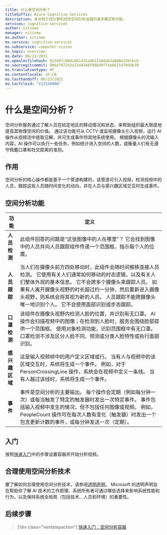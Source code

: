 ```yaml
---
title: 什么是空间分析？
titleSuffix: Azure Cognitive Services
description: 本文档介绍计算机视觉空间分析容器的基本概念和功能。
services: cognitive-services
author: nitinme
manager: nitinme
ms.author: nitinme
ms.service: cognitive-services
ms.subservice: computer-vision
ms.topic: overview
ms.date: 06/21/2021
ms.openlocfilehash: 02249fc08dc661a31a461116dab3ab08e230cbc6
ms.sourcegitcommit: 096e7972e2a1144348f8d648f7ae66154f0d4b39
ms.translationtype: HT
ms.contentlocale: zh-CN
ms.lasthandoff: 06/23/2021
ms.locfileid: "112520908"
---
```

# <a name="what-is-spatial-analysis"></a>什么是空间分析？

空间分析服务通过了解人员在给定地区的移动情况和状态，来帮助组织最大限度地提高其物理空间的价值。 通过该功能可从 CCTV 或监视摄像头引入视频，运行 AI 操作从视频流中提取见解，并可生成事件供其他系统使用。 根据摄像头的流输入内容，AI 操作可以执行一些任务，例如统计进入空间的人数，或衡量人们有无遵守佩戴口罩和社交距离的准则。

<!--This documentation contains the following types of articles:
* The [quickstarts](./quickstarts-sdk/analyze-image-client-library.md) are step-by-step instructions that let you make calls to the service and get results in a short period of time. 
* The [how-to guides](./Vision-API-How-to-Topics/HowToCallVisionAPI.md) contain instructions for using the service in more specific or customized ways.
* The [conceptual articles](tbd) provide in-depth explanations of the service's functionality and features.
* The [tutorials](./tutorials/storage-lab-tutorial.md) are longer guides that show you how to use this service as a component in broader business solutions.-->

## <a name="what-it-does"></a>作用

空间分析的核心操作都是基于一个管道构建的，该管道可引入视频，检测视频中的人员，跟踪这些人员随时间变化的动向，并在人员与感兴趣区域交互时生成事件。

## <a name="spatial-analysis-features"></a>空间分析功能

| 功能 | 定义 |
|------|------------|
| **人员检测** | 此组件回答的问题是“这张图像中的人在哪里”？ 它会找到图像中的人员并向人员跟踪组件传递一个范围框，指示每个人的位置。 |
| **人员跟踪** | 当人们在摄像头前方四处移动时，此组件会随时间推移连接人员检测。 它使用有关人们通常如何移动的时态逻辑，以及有关人们整体外观的基本信息。 它不会跨多个摄像头来跟踪人员。 如果有人离开摄像头视野的时长超过约一分钟，然后重新进入摄像头视野，则系统会将其视为新的人员。 人员跟踪不能跨摄像头唯一地识别个人。 它不会使用面部识别或步态跟踪。 |
| **口罩检测** | 该组件在摄像头视野内检测人脸的位置，并识别有无口罩。 AI 操作会扫描视频中的图像；在检测到人脸时，服务会围绕脸部提供一个范围框。 使用对象检测功能，识别范围框中有无口罩。 口罩检测不涉及区分人脸不同、预测或分类人脸特性或执行面部识别。 |
| **感兴趣区域** | 这是输入视频帧中的用户定义区域或行。 当有人与视频中的该区域交互时，系统将生成一个事件。 例如，对于 PersonCrossingLine 操作，系统会在视频中定义一条线。 当有人越过该线时，系统将生成一个事件。 |
| **事件** | 事件是空间分析的主要输出。 每个操作会定期（例如每分钟一次）或每当触发了特定的触发器时发出一次特定事件。 事件包括输入视频中发生的情况，但不包括任何图像或视频。 例如，PeopleCount 操作可在每次人数有变化（触发器）时发出一个包含更新计数的事件，或每分钟发送一次（定期）。 |

## <a name="get-started"></a>入门

按照[快速入门](spatial-analysis-container.md)中的步骤设置容器并开始分析视频。

## <a name="responsible-use-of-spatial-analysis-technology"></a>合理使用空间分析技术

要了解如何合理使用空间分析技术，请参阅[透明声明](/legal/cognitive-services/computer-vision/transparency-note-spatial-analysis?context=%2fazure%2fcognitive-services%2fComputer-vision%2fcontext%2fcontext)。 Microsoft 的透明声明旨在帮助你了解 AI 技术的工作原理、系统所有者可通过哪些选择来影响系统性能和行为，以及保持系统全局观（包括技术、人员和环境）的重要性。

## <a name="next-steps"></a>后续步骤

> [!div class="nextstepaction"]
> [快速入门：空间分析容器](spatial-analysis-container.md)
